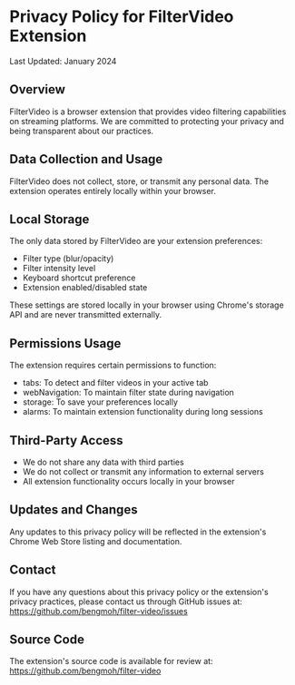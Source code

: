 # Privacy Policy for FilterVideo Extension

Last Updated: January 2024

## Overview

FilterVideo is a browser extension that provides video filtering capabilities on streaming platforms. We are committed to protecting your privacy and being transparent about our practices.

## Data Collection and Usage

FilterVideo does not collect, store, or transmit any personal data. The extension operates entirely locally within your browser.

## Local Storage

The only data stored by FilterVideo are your extension preferences:

- Filter type (blur/opacity)
- Filter intensity level
- Keyboard shortcut preference
- Extension enabled/disabled state

These settings are stored locally in your browser using Chrome's storage API and are never transmitted externally.

## Permissions Usage

The extension requires certain permissions to function:

- tabs: To detect and filter videos in your active tab
- webNavigation: To maintain filter state during navigation
- storage: To save your preferences locally
- alarms: To maintain extension functionality during long sessions

## Third-Party Access

- We do not share any data with third parties
- We do not collect or transmit any information to external servers
- All extension functionality occurs locally in your browser

## Updates and Changes

Any updates to this privacy policy will be reflected in the extension's Chrome Web Store listing and documentation.

## Contact

If you have any questions about this privacy policy or the extension's privacy practices, please contact us through GitHub issues at:
https://github.com/bengmoh/filter-video/issues

## Source Code

The extension's source code is available for review at:
https://github.com/bengmoh/filter-video
